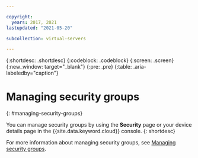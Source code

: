 ```yaml
---

copyright:
  years: 2017, 2021
lastupdated: "2021-05-20"

subcollection: virtual-servers

---
```


{:shortdesc: .shortdesc}
{:codeblock: .codeblock}
{:screen: .screen}
{:new_window: target="_blank"}
{:pre: .pre}
{:table: .aria-labeledby="caption"}


# Managing security groups
{: #managing-security-groups}

You can manage security groups by using the **Security** page or your device details page in the {{site.data.keyword.cloud}} console.
{: shortdesc}

For more information about managing security groups, see [Managing security groups](/docs/security-groups?topic=security-groups-managing-sg#managing-sg).
